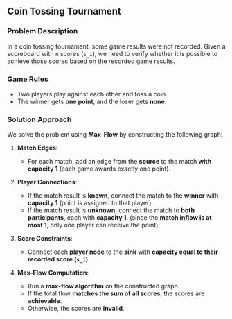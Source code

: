## Coin Tossing Tournament

### Problem Description

In a coin tossing tournament, some game results were not recorded. Given a scoreboard with `n` scores (`s_i`), we need to verify whether it is possible to achieve those scores based on the recorded game results.

### Game Rules

- Two players play against each other and toss a coin.
- The winner gets **one point**, and the loser gets **none**.

### Solution Approach

We solve the problem using **Max-Flow** by constructing the following graph:

1. **Match Edges**:
   - For each match, add an edge from the **source** to the match **with capacity 1** (each game awards exactly one point).
   
2. **Player Connections**:
   - If the match result is **known**, connect the match to the **winner** with **capacity 1** (point is assigned to that player).
   - If the match result is **unknown**, connect the match to **both participants**, each with **capacity 1**. (since the **match inflow is at most 1**, only one player can receive the point)

3. **Score Constraints**:
   - Connect each **player node** to the **sink** with **capacity equal to their recorded score (`s_i`)**.

4. **Max-Flow Computation**:
   - Run a **max-flow algorithm** on the constructed graph.
   - If the total flow **matches the sum of all scores**, the scores are **achievable**.
   - Otherwise, the scores are **invalid**.